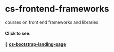 # cs-frontend-frameworks
courses on front end frameworks and libraries 

#### Click to see:
#### 🚀 [cs-bootstrap-landing-page](https://lucasteotonio7.github.io/cs-frontend-frameworks/cs-bootstrap-landing-page/)
